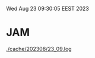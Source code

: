Wed Aug 23 09:30:05 EEST 2023
# JAM
<a href='./cache/202308/23_09.log'>./cache/202308/23_09.log</a>
